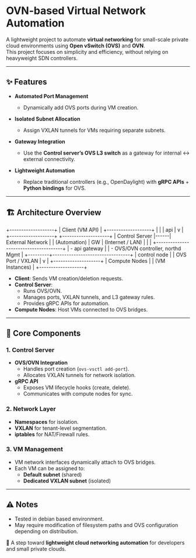 # OVN-based Virtual Network Automation

A lightweight project to automate **virtual networking** for small-scale private cloud environments using **Open vSwitch (OVS)** and **OVN**.  
This project focuses on simplicity and efficiency, without relying on heavyweight SDN controllers.

---

## ✨ Features
- **Automated Port Management**  
  - Dynamically add OVS ports during VM creation.  

- **Isolated Subnet Allocation**  
  - Assign VXLAN tunnels for VMs requiring separate subnets.  

- **Gateway Integration**  
  - Use the **Control server’s OVS L3 switch** as a gateway for internal ↔ external connectivity.  

- **Lightweight Automation**  
  - Replace traditional controllers (e.g., OpenDaylight) with **gRPC APIs** + **Python bindings** for OVS.  

---

## 🏗️ Architecture Overview

+-------------------+
| Client (VM API)   |
+-------------------+
|                   |
| api               |
v                   |
+-------------------+ +--------------------+
| Control Server |------| External Network |
| (Automation) | GW | (Internet / LAN)     |
| | +--------------------------------------+
| - api gateway                            |
| - OVS/OVN controller, northd Mgmt        |
+---------+---------------------------------+
|    control node    |
| OVS Port / VXLAN   |
v                    |
+--------------------+
| Compute Nodes      |
| (VM Instances)     |
+-------------------+



- **Client**: Sends VM creation/deletion requests.  
- **Control Server**:  
  - Runs OVS/OVN.  
  - Manages ports, VXLAN tunnels, and L3 gateway rules.  
  - Provides gRPC APIs for automation.  
- **Compute Nodes**: Host VMs connected to OVS bridges.  

---

## 🔧 Core Components

### 1. Control Server
- **OVS/OVN Integration**  
  - Handles port creation (`ovs-vsctl add-port`).  
  - Allocates VXLAN tunnels for network isolation.  
- **gRPC API**  
  - Exposes VM lifecycle hooks (create, delete).  
  - Communicates with compute nodes for sync.  

### 2. Network Layer
- **Namespaces** for isolation.  
- **VXLAN** for tenant-level segmentation.  
- **iptables** for NAT/Firewall rules.  

### 3. VM Management
- VM network interfaces dynamically attach to OVS bridges.  
- Each VM can be assigned to:  
  - **Default subnet** (shared)  
  - **Dedicated VXLAN subnet** (isolated)  

---


## ⚠️ Notes
- Tested in debian based environment.  
- May require modification of filesystem paths and OVS configuration depending on distribution.  




🚀 A step toward **lightweight cloud networking automation** for developers and small private clouds.
